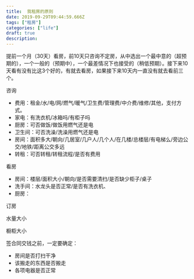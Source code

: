 ```yaml
---
title:  我租房的原则
date: 2019-09-29T09:44:59.666Z
tags: ["租房"]
categories: ["life"]
draft: true
description: 
---
```


提前一个月（30天）看房，前10天只咨询不定房，从中选出一个最中意的（超预期的），一个一般的（预期中），一个最差情况下也接受的（稍低预期）。接下来10天看有没有比这3个好的，有就去看房，如果接下来10天内一直没有就去看前三个。


咨询
- 费用：租金/水/电/网/燃气/暖气/卫生费/管理费/中介费/维修/其他，支付方式。
- 家电：有洗衣机/冰箱吗/有柜子吗
- 厨房：可否做饭/做饭用燃气还是电
- 卫生间：可否洗澡/洗澡用燃气还是电
- 房间：面积多大/朝向/几居室/几户人/几个人/在几楼/总楼层/有电梯么/旁边公交/地铁/距离公交多远
- 转租：可否转租/转租流程/是否有费用


看房
- 房间：楼层/面积大小/朝向/是否需要清扫/是否缺少柜子/桌子
- 洗手间：水龙头是否正常/是否有洗衣机、
- 厨房：

订房

水量大小




橱柜大小



签合同交钱之前，一定要确定：  
- 房间是否打扫干净
- 该搬走的东西是否搬走
- 各项电器是否正常